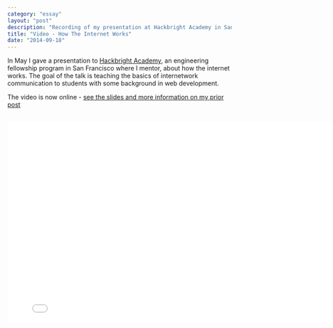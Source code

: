 ```yaml
---
category: "essay"
layout: "post"
description: "Recording of my presentation at Hackbright Academy in San Francisco"
title: "Video - How The Internet Works"
date: "2014-09-18"
---
```


In May I gave a presentation to [Hackbright Academy](http://hackbrightacademy.com/), an engineering fellowship program in San Francisco where I mentor, about how the internet works. The goal of the talk is teaching the basics of internetwork communication to students with some background in web development. 

The video is now online - [see the slides and more information on my prior post](/how-the-internet-works/)

<br />

<iframe class="full-width" src="//player.vimeo.com/video/101357330" width="800" height="450" frameborder="0" webkitallowfullscreen mozallowfullscreen allowfullscreen></iframe> 

